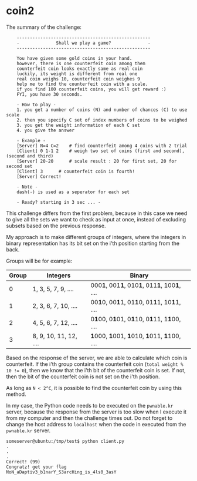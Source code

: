 # coin2

The summary of the challenge:

```
	---------------------------------------------------
	-              Shall we play a game?              -
	---------------------------------------------------

	You have given some gold coins in your hand.
	however, there is one counterfeit coin among them
	counterfeit coin looks exactly same as real coin
	luckily, its weight is different from real one
	real coin weighs 10, counterfeit coin weighes 9
	help me to find the counterfeit coin with a scale.
	if you find 100 counterfeit coins, you will get reward :)
	FYI, you have 30 seconds.

	- How to play -
	1. you get a number of coins (N) and number of chances (C) to use scale
	2. then you specify C set of index numbers of coins to be weighed
	3. you get the weight information of each C set
	4. you give the answer

	- Example -
	[Server] N=4 C=2 	# find counterfeit among 4 coins with 2 trial
	[Client] 0 1-1 2	# weigh two set of coins (first and second), (second and third)
	[Server] 20-20		# scale result : 20 for first set, 20 for second set
	[Client] 3 		# counterfeit coin is fourth!
	[Server] Correct!

	- Note -
	dash(-) is used as a seperator for each set

	- Ready? starting in 3 sec ... -
```

This challenge differs from the first problem, because in this case we need to give all the sets we want to check as input at once, instead of excluding subsets based on the previous response.

My approach is to make different groups of integers, where the integers in binary representation has its bit set on the i'th position starting from the back.

Groups will be for example:

| Group | Integers               | Binary                                                 |
|-------|------------------------|--------------------------------------------------------|
| 0     | 1, 3, 5, 7, 9, ....    | 000**1**, 001**1**, 010**1**, 011**1**, 100**1**, .... |
| 1     | 2, 3, 6, 7, 10, ....   | 00**1**0, 00**1**1, 01**1**0, 01**1**1, 10**1**1, .... |
| 2     | 4, 5, 6, 7, 12, ....   | 0**1**00, 0**1**01, 0**1**10, 0**1**11, 1**1**00, .... |
| 3     | 8, 9, 10, 11, 12, .... | **1**000, **1**001, **1**010, **1**011, **1**100, .... |

Based on the response of the server, we are able to calculate which coin is counterfeit. If the i'th group contains the counterfeit coin (`total weight % 10 != 0`), then we know that the i'th bit of the counterfeit coin is set. If not, then the bit of the counterfeit coin is not set on the i'th position.

As long as `N < 2^C`, it is possible to find the counterfeit coin by using this method.

In my case, the Python code needs to be executed on the `pwnable.kr` server, because the response from the server is too slow when I execute it from my computer and then the challenge times out. Do not forget to change the host address to `localhost` when the code in executed from the `pwnable.kr` server.

```
someserver@ubuntu:/tmp/test$ python client.py
.
.
.
Correct! (99)
Congratz! get your flag
NoN_aDaptiv3_b1narY_S3arcHing_is_4ls0_3asY
```